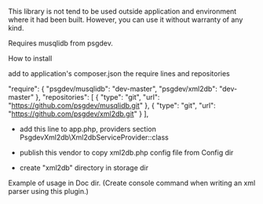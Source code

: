This library is not tend to be used outside application and environment where it had been built. However, you can use it without warranty of any kind.

Requires musqlidb from psgdev.

How to install

add to application's composer.json the require lines and repositories

"require": {
"psgdev/musqlidb": "dev-master",
"psgdev/xml2db": "dev-master"
},
"repositories": [
    {
        "type": "git",
        "url":  "https://github.com/psgdev/musqlidb.git"
    },
    {
        "type": "git",
        "url":  "https://github.com/psgdev/xml2db.git"
    }
],



- add this line to app.php, providers section
  PsgdevXml2db\Xml2dbServiceProvider::class

- publish this vendor to copy xml2db.php config file from Config dir

- create "xml2db" directory in storage dir


Example of usage in Doc dir. 
(Create console command when writing an xml parser using this plugin.)

